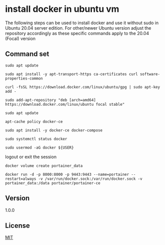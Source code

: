 # install docker in ubuntu vm

The following steps can be used to install docker and use it without sudo in Ubuntu 20.04 server edition.
For other/newer Ubuntu version adjust the repository accordingly as these specific commands apply to the 20.04 (Focal) version

## Command set

```shell
sudo apt update

sudo apt install -y apt-transport-https ca-certificates curl software-properties-common

curl -fsSL https://download.docker.com/linux/ubuntu/gpg | sudo apt-key add -

sudo add-apt-repository "deb [arch=amd64] https://download.docker.com/linux/ubuntu focal stable"

sudo apt update

apt-cache policy docker-ce

sudo apt install -y docker-ce docker-compose

sudo systemctl status docker

sudo usermod -aG docker ${USER}
```

logout or exit the session

```shell
docker volume create portainer_data

docker run -d -p 8000:8000 -p 9443:9443 --name=portainer --restart=always -v /var/run/docker.sock:/var/run/docker.sock -v portainer_data:/data portainer/portainer-ce
```

## Version

1.0.0

## License

[MIT](LICENSE)
